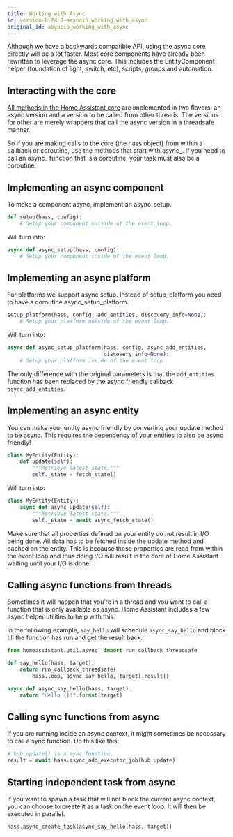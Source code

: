 ```yaml
---
title: Working with Async
id: version-0.74.0-asyncio_working_with_async
original_id: asyncio_working_with_async
---
```


Although we have a backwards compatible API, using the async core directly will be a lot faster. Most core components have already been rewritten to leverage the async core. This includes the EntityComponent helper (foundation of light, switch, etc), scripts, groups and automation.

## Interacting with the core

[All methods in the Home Assistant core][dev-docs] are implemented in two flavors: an async version and a version to be called from other threads. The versions for other are merely wrappers that call the async version in a threadsafe manner.

So if you are making calls to the core (the hass object) from within a callback or coroutine, use the methods that start with async_. If you need to call an async_ function that is a coroutine, your task must also be a coroutine.

## Implementing an async component

To make a component async, implement an async_setup.

```python
def setup(hass, config):
    # Setup your component outside of the event loop.
```

Will turn into:

```python
async def async_setup(hass, config):
    # Setup your component inside of the event loop.
```

## Implementing an async platform

For platforms we support async setup. Instead of setup_platform you need to have a coroutine async_setup_platform.

```python
setup_platform(hass, config, add_entities, discovery_info=None):
    # Setup your platform outside of the event loop.
```

Will turn into:

```python
async def async_setup_platform(hass, config, async_add_entities,
                               discovery_info=None):
    # Setup your platform inside of the event loop
```

The only difference with the original parameters is that the `add_entities` function has been replaced by the async friendly callback `async_add_entities`.

## Implementing an async entity

You can make your entity async friendly by converting your update method to be async. This requires the dependency of your entities to also be async friendly!

```python
class MyEntity(Entity):
    def update(self):
        """Retrieve latest state."""
        self._state = fetch_state()
```

Will turn into:

```python
class MyEntity(Entity):
    async def async_update(self):
        """Retrieve latest state."""
        self._state = await async_fetch_state()
```

Make sure that all properties defined on your entity do not result in I/O being done. All data has to be fetched inside the update method and cached on the entity. This is because these properties are read from within the event loop and thus doing I/O will result in the core of Home Assistant waiting until your I/O is done.

## Calling async functions from threads

Sometimes it will happen that you’re in a thread and you want to call a function that is only available as async. Home Assistant includes a few async helper utilities to help with this.

In the following example, `say_hello` will schedule `async_say_hello` and block till the function has run and get the result back.

```python
from homeassistant.util.async_ import run_callback_threadsafe

def say_hello(hass, target):
    return run_callback_threadsafe(
        hass.loop, async_say_hello, target).result()

async def async_say_hello(hass, target):
    return "Hello {}!".format(target)
```

## Calling sync functions from async

If you are running inside an async context, it might sometimes be necessary to call a sync function. Do this like this:

```python
# hub.update() is a sync function.
result = await hass.async_add_executor_job(hub.update)
```

## Starting independent task from async

If you want to spawn a task that will not block the current async context, you can choose to create it as a task on the event loop. It will then be executed in parallel.

```python
hass.async_create_task(async_say_hello(hass, target))
```


[dev-docs]: https://dev-docs.home-assistant.io/en/master/api/core.html
[dev-docs-async]: https://dev-docs.home-assistant.io/en/dev/api/util.html#module-homeassistant.util.async
